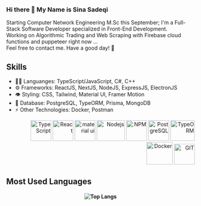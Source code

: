 ### Hi there 👋 My Name is Sina Sadeqi 

Starting Computer Network Engineering M.Sc this September; I'm a Full-Stack Software Developer specialized in Front-End Development. <br>
Working on Algorithmic Trading and Web Scraping with Firebase cloud functions and puppeteer right now ... <br>
Feel free to contact me. Have a good day! 🌱

## Skills
<ul>
  <li> 👨‍💻 Languanges: TypeScript/JavaScript, C#, C++ </li> <!-- Golang, Python --> 
  <li> ⚙️ Frameworks: ReactJS, NextJS, NodeJS, ExpressJS, ElectronJS </li> <!-- Firebase -->
  <li> 👁️ Styling: CSS, Tailwind, Material UI, Framer Motion </li>   
  <li> 🌱 Database: PostgreSQL, TypeORM, Prisma, MongoDB </li>
  <li> ⚡ Other Technologies: Docker, Postman  </li> <!-- LinuxOS(CLI), Redis, Socket.io, ThreeJS. gRPC, GraphQL, Apollo, Kavenger, puppeteer -->
  <!--  Concepts: Microservices, Clean Code, MVC, Design Patterns, OOP, DTO, CDN, CI/CD --> 
</ul>
<p align="right" display='flex' gap='8' style={{ paddingRight: "2em" }}>
  <img src="https://seeklogo.com/images/T/typescript-logo-B29A3F462D-seeklogo.com.png" alt="TypeScript" width="55" height="55"/>
  <img src="https://www.vectorlogo.zone/logos/reactjs/reactjs-icon.svg" alt="React" width="55" height="55"/>
  <img src="https://seeklogo.com/images/M/mui-logo-56F171E991-seeklogo.com.png" alt="material ui" width="55" height="55"/>
  <img src="https://seeklogo.com/images/N/nodejs-logo-065257DE24-seeklogo.com.png" alt="Nodejs" width="75" height="55"/>
  <!-- <img src="https://seeklogo.com/images/N/nestjs-logo-09342F76C0-seeklogo.com.png" alt="Nestjs" width="65" height="60"/> -->
  <img src="https://seeklogo.com/images/N/npm-logo-01B8642EDD-seeklogo.com.png" alt="NPM" width="55" height="55"/>
  <img src="https://seeklogo.com/images/P/PostgreSQL_Inc-logo-09A7EFEB72-seeklogo.com.png" alt="PostgreSQL" width="55" height="55" margin="5"/>
  <img src="https://seeklogo.com/images/T/typeorm-logo-F243B34DEE-seeklogo.com.png" alt="TypeORM" width="65" height="55" margin="5"/>
  <img src="https://seeklogo.com/images/D/docker-logo-CF97D0124B-seeklogo.com.png" alt="Docker" width="70" height="60" margin="5"/>
  <img src="https://www.vectorlogo.zone/logos/git-scm/git-scm-icon.svg" alt="GIT" width="55" height="55"/> 
    
</p>

## Most Used Languages
<h4 align="center">
  
![Top Langs](https://github-readme-stats.vercel.app/api/top-langs/?username=Cimorexave&hide=html&theme=dracula)

</h4>


<!--
- 🔭 I’m currently working on ...
- 🌱 I’m currently learning ...
- 👯 I’m looking to collaborate on ...
- 🤔 I’m looking for help with ...
- 💬 Ask me about ...
- 📫 How to reach me: ...
- 😄 Pronouns: ...
- ⚡ Fun fact: ...
-->

